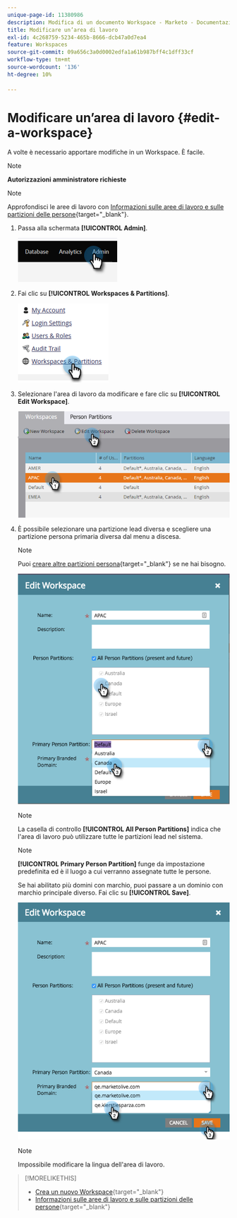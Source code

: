```yaml
---
unique-page-id: 11380986
description: Modifica di un documento Workspace - Marketo - Documentazione del prodotto
title: Modificare un’area di lavoro
exl-id: 4c268759-5234-465b-8666-dcb47a0d7ea4
feature: Workspaces
source-git-commit: 09a656c3a0d0002edfa1a61b987bff4c1dff33cf
workflow-type: tm+mt
source-wordcount: '136'
ht-degree: 10%

---
```


# Modificare un’area di lavoro {#edit-a-workspace}

A volte è necessario apportare modifiche in un Workspace. È facile.

>[!NOTE]
>
>**Autorizzazioni amministratore richieste**

>[!NOTE]
>
>Approfondisci le aree di lavoro con [Informazioni sulle aree di lavoro e sulle partizioni delle persone](/help/marketo/product-docs/administration/workspaces-and-person-partitions/understanding-workspaces-and-person-partitions.md){target="_blank"}.

1. Passa alla schermata **[!UICONTROL Admin]**.

   ![](assets/edit-a-workspace-1.png)

1. Fai clic su **[!UICONTROL Workspaces & Partitions]**.

   ![](assets/edit-a-workspace-2.png)

1. Selezionare l&#39;area di lavoro da modificare e fare clic su **[!UICONTROL Edit Workspace]**.

   ![](assets/edit-a-workspace-3.png)

1. È possibile selezionare una partizione lead diversa e scegliere una partizione persona primaria diversa dal menu a discesa.

   >[!NOTE]
   >
   >Puoi [creare altre partizioni persona](/help/marketo/product-docs/administration/workspaces-and-person-partitions/create-a-person-partition.md){target="_blank"} se ne hai bisogno.

   ![](assets/edit-a-workspace-4.png)

   >[!NOTE]
   >
   >La casella di controllo **[!UICONTROL All Person Partitions]** indica che l&#39;area di lavoro può utilizzare tutte le partizioni lead nel sistema.

   >[!NOTE]
   >
   >**[!UICONTROL Primary Person Partition]** funge da impostazione predefinita ed è il luogo a cui verranno assegnate tutte le persone.

   Se hai abilitato più domini con marchio, puoi passare a un dominio con marchio principale diverso. Fai clic su **[!UICONTROL Save]**.

   ![](assets/edit-a-workspace-5.png)

   >[!NOTE]
   >
   >Impossibile modificare la lingua dell&#39;area di lavoro.

>[!MORELIKETHIS]
>
>* [Crea un nuovo Workspace](/help/marketo/product-docs/administration/workspaces-and-person-partitions/create-a-new-workspace.md){target="_blank"}
>* [Informazioni sulle aree di lavoro e sulle partizioni delle persone](/help/marketo/product-docs/administration/workspaces-and-person-partitions/understanding-workspaces-and-person-partitions.md){target="_blank"}
